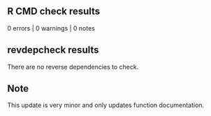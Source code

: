 ## R CMD check results

0 errors | 0 warnings | 0 notes


## revdepcheck results
There are no reverse dependencies to check.

## Note
This update is very minor and only updates function documentation.

